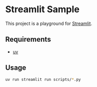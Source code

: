 # Streamlit Sample

This project is a playground for [Streamlit](https://streamlit.io/).

## Requirements

- [uv](https://github.com/astral-sh/uv)

## Usage

```sh
uv run streamlit run scripts/*.py
```
